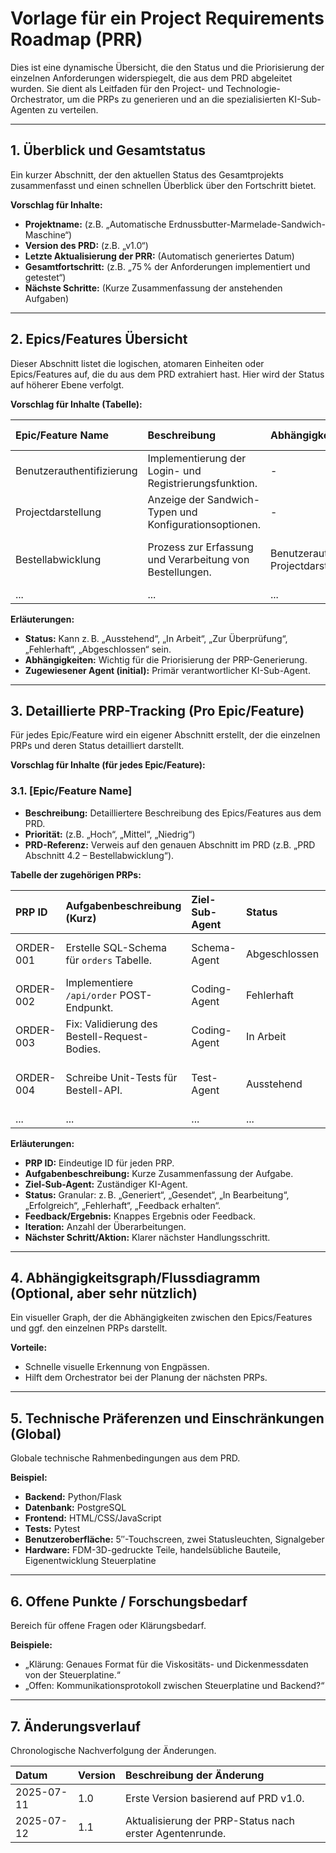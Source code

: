# **Vorlage für ein Project Requirements Roadmap (PRR)**

Dies ist eine dynamische Übersicht, die den Status und die Priorisierung der einzelnen Anforderungen widerspiegelt, die aus dem PRD abgeleitet wurden. Sie dient als Leitfaden für den Project- und Technologie-Orchestrator, um die PRPs zu generieren und an die spezialisierten KI-Sub-Agenten zu verteilen.

---

## **1. Überblick und Gesamtstatus**

Ein kurzer Abschnitt, der den aktuellen Status des Gesamtprojekts zusammenfasst und einen schnellen Überblick über den Fortschritt bietet.

**Vorschlag für Inhalte:**

* **Projektname:** (z.B. „Automatische Erdnussbutter-Marmelade-Sandwich-Maschine“)
* **Version des PRD:** (z.B. „v1.0“)
* **Letzte Aktualisierung der PRR:** (Automatisch generiertes Datum)
* **Gesamtfortschritt:** (z.B. „75 % der Anforderungen implementiert und getestet“)
* **Nächste Schritte:** (Kurze Zusammenfassung der anstehenden Aufgaben)

---

## **2. Epics/Features Übersicht**

Dieser Abschnitt listet die logischen, atomaren Einheiten oder Epics/Features auf, die du aus dem PRD extrahiert hast. Hier wird der Status auf höherer Ebene verfolgt.

**Vorschlag für Inhalte (Tabelle):**

| Epic/Feature Name         | Beschreibung                                             | Abhängigkeiten (von)                          | Status        | Zugewiesener Agent (initial) | Anmerkungen                                          |
| :------------------------ | :------------------------------------------------------- | :-------------------------------------------- | :------------ | :--------------------------- | :--------------------------------------------------- |
| Benutzerauthentifizierung | Implementierung der Login- und Registrierungsfunktion.   | -                                             | Abgeschlossen | Auth-Agent                   | Basis für andere Funktionen.                         |
| Projectdarstellung        | Anzeige der Sandwich-Typen und Konfigurationsoptionen.   | -                                             | In Arbeit     | UI-Agent                     | Benötigt Daten vom Schema-Agenten.                   |
| Bestellabwicklung         | Prozess zur Erfassung und Verarbeitung von Bestellungen. | Benutzerauthentifizierung, Projectdarstellung | Ausstehend    | Backend-Agent                | Kann erst starten, wenn Abhängigkeiten erfüllt sind. |
| ...                       | ...                                                      | ...                                           | ...           | ...                          | ...                                                  |

**Erläuterungen:**

* **Status:** Kann z. B. „Ausstehend“, „In Arbeit“, „Zur Überprüfung“, „Fehlerhaft“, „Abgeschlossen“ sein.
* **Abhängigkeiten:** Wichtig für die Priorisierung der PRP-Generierung.
* **Zugewiesener Agent (initial):** Primär verantwortlicher KI-Sub-Agent.

---

## **3. Detaillierte PRP-Tracking (Pro Epic/Feature)**

Für jedes Epic/Feature wird ein eigener Abschnitt erstellt, der die einzelnen PRPs und deren Status detailliert darstellt.

**Vorschlag für Inhalte (für jedes Epic/Feature):**

### **3.1. \[Epic/Feature Name]**

* **Beschreibung:** Detailliertere Beschreibung des Epics/Features aus dem PRD.
* **Priorität:** (z.B. „Hoch“, „Mittel“, „Niedrig“)
* **PRD-Referenz:** Verweis auf den genauen Abschnitt im PRD (z.B. „PRD Abschnitt 4.2 – Bestellabwicklung“).

**Tabelle der zugehörigen PRPs:**

| PRP ID    | Aufgabenbeschreibung (Kurz)                  | Ziel-Sub-Agent | Status        | Feedback/Ergebnis (Kurz)            | Iterationen | Nächster Schritt/Aktion          |
| :-------- | :------------------------------------------- | :------------- | :------------ | :---------------------------------- | :---------- | :------------------------------- |
| ORDER-001 | Erstelle SQL-Schema für `orders` Tabelle.    | Schema-Agent   | Abgeschlossen | Schema erfolgreich generiert.       | 1           | COD-ORDER-001 generieren         |
| ORDER-002 | Implementiere `/api/order` POST-Endpunkt.    | Coding-Agent   | Fehlerhaft    | Validierungsfehler in Request-Body. | 2           | Bugfix PRP generiert (ORDER-003) |
| ORDER-003 | Fix: Validierung des Bestell-Request-Bodies. | Coding-Agent   | In Arbeit     | -                                   | 1           | -                                |
| ORDER-004 | Schreibe Unit-Tests für Bestell-API.         | Test-Agent     | Ausstehend    | -                                   | 0           | Abhängig von COD-ORDER-002/003   |
| ...       | ...                                          | ...            | ...           | ...                                 | ...         | ...                              |

**Erläuterungen:**

* **PRP ID:** Eindeutige ID für jeden PRP.
* **Aufgabenbeschreibung:** Kurze Zusammenfassung der Aufgabe.
* **Ziel-Sub-Agent:** Zuständiger KI-Agent.
* **Status:** Granular: z. B. „Generiert“, „Gesendet“, „In Bearbeitung“, „Erfolgreich“, „Fehlerhaft“, „Feedback erhalten“.
* **Feedback/Ergebnis:** Knappes Ergebnis oder Feedback.
* **Iteration:** Anzahl der Überarbeitungen.
* **Nächster Schritt/Aktion:** Klarer nächster Handlungsschritt.

---

## **4. Abhängigkeitsgraph/Flussdiagramm (Optional, aber sehr nützlich)**

Ein visueller Graph, der die Abhängigkeiten zwischen den Epics/Features und ggf. den einzelnen PRPs darstellt.

**Vorteile:**

* Schnelle visuelle Erkennung von Engpässen.
* Hilft dem Orchestrator bei der Planung der nächsten PRPs.

---

## **5. Technische Präferenzen und Einschränkungen (Global)**

Globale technische Rahmenbedingungen aus dem PRD.

**Beispiel:**

* **Backend:** Python/Flask
* **Datenbank:** PostgreSQL
* **Frontend:** HTML/CSS/JavaScript
* **Tests:** Pytest
* **Benutzeroberfläche:** 5″-Touchscreen, zwei Statusleuchten, Signalgeber
* **Hardware:** FDM-3D-gedruckte Teile, handelsübliche Bauteile, Eigenentwicklung Steuerplatine

---

## **6. Offene Punkte / Forschungsbedarf**

Bereich für offene Fragen oder Klärungsbedarf.

**Beispiele:**

* „Klärung: Genaues Format für die Viskositäts- und Dickenmessdaten von der Steuerplatine.“
* „Offen: Kommunikationsprotokoll zwischen Steuerplatine und Backend?“

---

## **7. Änderungsverlauf**

Chronologische Nachverfolgung der Änderungen.

| Datum      | Version | Beschreibung der Änderung                               |
| :--------- | :------ | :------------------------------------------------------ |
| 2025-07-11 | 1.0     | Erste Version basierend auf PRD v1.0.                   |
| 2025-07-12 | 1.1     | Aktualisierung der PRP-Status nach erster Agentenrunde. |
